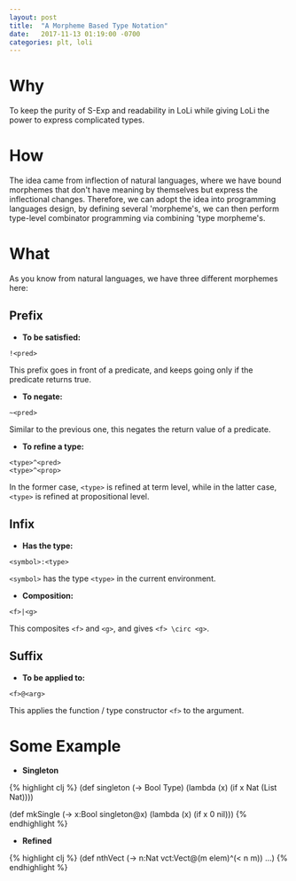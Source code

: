 ```yaml
---
layout: post
title:  "A Morpheme Based Type Notation"
date:   2017-11-13 01:19:00 -0700
categories: plt, loli
---
```


# Why
To keep the purity of S-Exp and readability in LoLi while giving LoLi the power to express complicated types.

# How
The idea came from inflection of natural languages, where we have bound morphemes that don't have meaning by themselves but express the inflectional changes. Therefore, we can adopt the idea into programming languages design, by defining several 'morpheme's, we can then perform type-level combinator programming via combining 'type morpheme's.

# What
As you know from natural languages, we have three different morphemes here:
## Prefix
- **To be satisfied:**
```
!<pred>
```
This prefix goes in front of a predicate, and keeps going only if the predicate returns true.

- **To negate:**
```
~<pred>
```
Similar to the previous one, this negates the return value of a predicate.

- **To refine a type:**
```
<type>^<pred>
<type>^<prop>
```
In the former case, `<type>` is refined at term level, while in the latter case, `<type>` is refined at propositional level.

## Infix
- **Has the type:**
```
<symbol>:<type>
```
`<symbol>` has the type `<type>` in the current environment.

- **Composition:**
```
<f>|<g>
```
This composites `<f>` and `<g>`, and gives `<f> \circ <g>`.

## Suffix
- **To be applied to:**
```
<f>@<arg>
```
This applies the function / type constructor `<f>` to the argument.

# Some Example
- **Singleton**

{% highlight clj %}
(def singleton
    (-> Bool Type)
    (lambda (x)
        (if x Nat (List Nat))))

(def mkSingle
    (-> x:Bool singleton@x)
    (lambda (x)
        (if x 0 nil)))
{% endhighlight %}

- **Refined**

{% highlight clj %}
(def nthVect
    (-> n:Nat vct:Vect@(m elem)^(< n m))
    ...)
{% endhighlight %}
